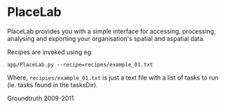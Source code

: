 # PlaceLab

PlaceLab provides you with a simple interface for accessing, processing,
analysing and exporting your organisation's spatial and aspatial data.

Recipes are invoked using eg:

    app/PlaceLab.py --recipe=recipes/example_01.txt

Where, `recipies/example_01.txt` is just a text file with a list of tasks
to run (ie. tasks found in the tasksDir).

Groundtruth 2009-2011

